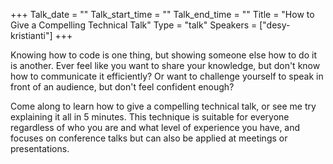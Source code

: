 +++
Talk_date = ""
Talk_start_time = ""
Talk_end_time = ""
Title = "How to Give a Compelling Technical Talk"
Type = "talk"
Speakers = ["desy-kristianti"]
+++

Knowing how to code is one thing, but showing someone else how to do it is another. Ever feel like you want to share your knowledge, but don't know how to communicate it efficiently? Or want to challenge yourself to speak in front of an audience, but don't feel confident enough?

Come along to learn how to give a compelling technical talk, or see me try explaining it all in 5 minutes. This technique is suitable for everyone regardless of who you are and what level of experience you have, and focuses on conference talks but can also be applied at meetings or presentations.
